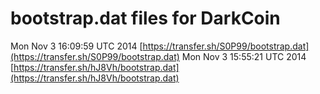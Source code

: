 bootstrap.dat files for DarkCoin
===
Mon Nov  3 16:09:59 UTC 2014 [https://transfer.sh/S0P99/bootstrap.dat](https://transfer.sh/S0P99/bootstrap.dat)
Mon Nov  3 15:55:21 UTC 2014 [https://transfer.sh/hJ8Vh/bootstrap.dat](https://transfer.sh/hJ8Vh/bootstrap.dat)

